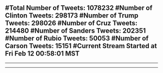 #Total Number of Tweets: 1078232 
#Number of Clinton Tweets: 298173
#Number of Trump Tweets: 298026
#Number of Cruz Tweets: 214480
#Number of Sanders Tweets: 202351
#Number of Rubio Tweets: 50053
#Number of Carson Tweets: 15151
#Current Stream Started at Fri Feb 12 00:58:01 MST
---
---
---
